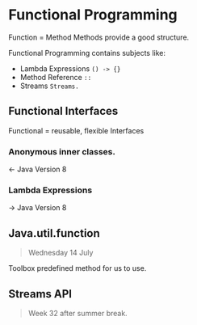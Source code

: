 
# Functional Programming

Function = Method
Methods provide a good structure.

Functional Programming contains subjects like:
- Lambda Expressions ``() -> {}``
- Method Reference ``::``
- Streams ``Streams.``

## Functional Interfaces

Functional = reusable, flexible
Interfaces


### Anonymous inner classes.
<- Java Version 8



### Lambda Expressions
-> Java Version 8




## Java.util.function
> Wednesday 14 July  

Toolbox
predefined method for us to use.


## Streams API
> Week 32 after summer break.


